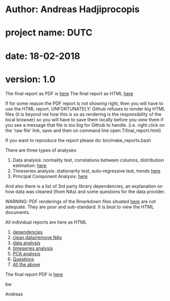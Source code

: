 # Author: Andreas Hadjiprocopis
# project name: DUTC
# date: 18-02-2018
# version: 1.0

The final report as PDF is [here](../master/RMARKDOWN_OUT_REPORTS/7.final_report.pdf)
The final report as HTML [here](../master/RMARKDOWN_OUT_REPORTS/7.final_report.html)

If for some reason the PDF report is not showing right, then
you will have to use the HTML report.
UNFORTUNATELY: Github refuses to render big HTML files
(it is beyond me how this is so as rendering is the responsibility of the local browser)
so you will have to save them locally before you view them if you see a message that file is too big for Github to handle.
(i.e. right click on the 'raw file' link, save and then on command line open 7.final_report.html)

If you want to reproduce the report please do:  bin/make_reports.bash

There are three types of analyses:
1. Data analysis: normality test, correlations between columns, distribution estimation: [here](../master/RMARKDOWN-REPORTS/timeseries.html)
2. Timeseries analysis: stationarity test, auto-regressive test, trends [here](../master/RMARKDOWN-REPORTS/timeseries.html)
3. Principal Component Analysis: [here](../master/RMARKDOWN-REPORTS/pca.html)

And also there is a list of 3rd party library dependencies,
an explanation on how data was cleaned (from NAs) and some questions
for the data provider.

WARNING: PDF renderings of the Rmarkdown files situated [here](../master/RMARKDOWN_IN)
are not adequate. They are poor and sub-standard. It is best to
view the HTML documents.

All individual reports are here as HTML
1. [dependencies](../master/RMARKDOWN_OUT_REPORTS/1.dependencies.html)
2. [clean data/remove NAs](../master/RMARKDOWN_OUT_REPORTS/2.clean_dataset.html)
3. [data analysis](../master/RMARKDOWN_OUT_REPORTS/3.data.html)
4. [timeseries analysis](../master/RMARKDOWN_OUT_REPORTS/4.timeseries.html)
5. [PCA analysis](../master/RMARKDOWN_OUT_REPORTS/5.pca.html)
6. [Questions](../master/RMARKDOWN_OUT_REPORTS/6.questions.html)
7. [All the above](../master/RMARKDOWN_OUT_REPORTS/7.final_report.html)

The final report PDF is [here](../master/RMARKDOWN_OUT_REPORTS/7.final_report.pdf)

bw

Andreas
